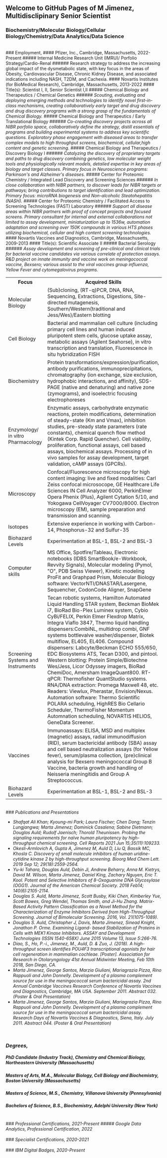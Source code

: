 ## Welcome to GitHub Pages of M Jimenez, Multidisclipinary Senior Scientist
### Biochemistry/Molecular Biology/Cellular Biology/Chemistry/Data Analytics/Data Science

<br>
### Employment, 
#### Pfizer, Inc., Cambridge, Massachusetts, 2022-Present
##### Internal Medicine Research Unit (IMRU)/ Porfolio Strategy/Cardio-Renal
###### Research strategy to address the increasing global impact of the dysmetabolic state, with key focus in the areas of Obesity, Cardiovascular Disease, Chronic Kidney Disease, and associated indications including NASH, T2DM, and Cachexia.
#### Novartis Institutes (for BioMedical Research), Cambridge, Massachusetts, 2013-2022
#### Title(s): Scientist I, II, Senior Scientist I,II
##### Chemical Biology and Therapeutics / Chemical Genetics
###### <i> Scouting, evaluating and deploying emerging methods and technologies to identify novel first-in-class mechanisms, creating collaboratively early target and drug discovery and drug discovery programs with a strong grasp of the fundamentals of Chemical Biology. </i>
##### Chemical Biology and Therapeutics / Early Translational Biology
###### <i>Co-creating discovery projects across all NIBR porfolio space, collaboratively define the strategy, distill essentials of programs and building experimental systems to address key scientific questions. Exploratory phase engagement with diseased areas to transfer complex models to high throughput screens, biochemical, cellular,high content and genetic screening.</i>
##### Chemical Biology and Therapeutics / Discovery Biology I
###### <i>Catalyzing the discovery of proprietary targets and paths to drug discovery combining genetics, low molecular weight tools and physiologically relevant models, detailed expertise in key areas of biology and target classes. Primary focus in Neuroscience programs: Parkinson's and Alzheimer's diseases.</i>
##### Center for Proteomic Chemistry / Integrated Lead Discovery and Screening Sciences
###### <i>In close collaboration with NIBR partners, to discover leads for NIBR targets or pathways; bring contributions to target identification and lead optimization. Primary focus: microRNA biogenesis and Non-alcoholic Steatohepatitis (NASH).</i>
##### Center for Proteomic Chemistry / Facilitated Access to Screening Technologies (FAST) Laboratory
###### <i>Support all disease areas within NIBR partners with proof of concept projects and focused screens. Primary consultant for internal and external collaborations not limited to assay development, miniaturization up to 1536w, automation adaptation and screening over 150K compounds in various HTS phases utilizing biochemical, cellular and high content screening technologies.</i>
#### Novartis Vaccines and Diagnostics, Cambridge, Massachusetts, 2009-2013
#### Title(s): Scientific Associate II
##### Bacterial Serology
###### <i> Assay development and screening of pre-clinical and clinical trials for bacterial vaccine candidates via various correlate of protection assays. R&D project on innate immunity and vaccine work on meningococcal vaccine, Bexsero; various assist to the viral vaccines group influenza, Yellow Fever and cytomegalovirus programs.
<br>
<table>
  <tr>
    <th>Focus</th>
    <th>Acquired Skills</th>
  </tr>
  <tr>
    <td>Molecular Biology</td>
    <td>(Sub)cloning, (RT-q)PCR, DNA, RNA, Sequencing, Extractions, Digestions, Site-directed mutagenesis, Southern/Western(traditional and Jess/Wes)/Eastern blotting</td>
  </tr>
  <tr>
    <td>Cell Biology</td>
    <td>Bacterial and mammalian cell culture (including primary cell lines and human induced pluripotent stem cells, glucose uptake assay, metabolic assays (Agilent Seahorse), in vitro transcription and translation, Fluorescence in situ hybridization FISH</td>
  </tr>
   <tr>
    <td>Biochemistry</td>
    <td>Protein transformations/expression/purification, antibody purifications, immunoprecipitations, chromatography (ion exchange, size exclusion, hydrophobic interactions, and affinity), SDS-PAGE (native and denaturing) and native zone (zymograms), and isoelectric focusing electrophoreses</td>
  </tr>
    <tr>
    <td>Enzymology/ in vitro Pharmacology</td>
    <td>Enzymatic assays, carbohydrate enzymatic reactions, protein modifications, determination of steady-state (Km and Vmax), inhibition studies, pre-steady state parameters (rate constants), chemical quench flow method (Kintek Corp. Rapid Quencher).  Cell viability, proliferation, functional assays, cell based assays, biochemical assays.  Processing of in vivo samples for assay development, target validation, cAMP assays (GPCRs).</td>
  </tr>
 <tr>
    <td>Microscopy</td>
    <td>Confocal/Fluorescence microscopy for high content imaging: live and fixed modalities: Carl Zeiss confocal microsocope, GE Healthcare Life Sciences IN Cell Analyzer 6000, PerkinElmer Opera Phenix (Plus), Agilent Cytation 5/10, and Yokogawa CellVoyager CV7000/8000.  Electron microscopy (EM), sample preparation and transmission and scanning.</td>
  </tr>
   <tr>
    <td>Isotopes</td>
    <td>Extensive experience in working with Carbon-14, Phosphorus-32 and Sulfur-35</td>
  </tr>
   <tr>
    <td>Biohazard Levels</td>
    <td>Experimentation at BSL-1, BSL-2 and BSL-3</td>
  </tr>
 <tr>
    <td>Computer skills</td>
    <td>MS Office, Spotfire/Tableau, Electronic notebooks (IDBS SmartBook/e-Workbook, Revvity Signals), Molecular modeling (Pymol, "O", PDB Swiss Viewer), Kinetic modeling ProFit and Graphpad Prism, Molecular Biology software: VectorNTI/DNASTAR/Lasergene, Sequencher, CodonCode Aligner, SnapGene </td>
  </tr>
 <tr>
    <td>Screening Systems and Instruments</td>
    <td>Tecan robotic systems, Hamilton Automated Liquid Handling STAR system, Beckman BioMek i7, BioRad Bio-Plex Luminex system, Cybio CyBi/FELIX, Perkin Elmer Flexdrop Matrix, Integra Viaflo 3847, Thermo liquid handling dispensers:CombiNL, multidrop combi, GNF systems bottlevalve washer/dispenser, Biotek multiflow, EL405, EL406. Compound dispensers: Labcyte/Beckman ECHO 555/650, EDC Biosystems ATS, Tecan D300, and pintool. Western blotting: Protein Simple/Biotechne Wes/Jess, Licor Odyssey imagers, BioRad ChemiDoc, Amersham ImageQuant800. RT-qPCR: Thermofisher QuantStudio systems. RNA/DNA extraction: Promega Maxwell 48, etc. Readers: Viewlux, Pherastar, Envision/Nexus. Automation software: Thermo Scientific POLARA scheduling, HighRES Bio Cellario Scheduler, ThermoFisher Momentum Automnation scheduling, NOVARTIS HELIOS, GeneData Screener.</td>
  </tr>  
  <tr>
    <td>Vaccines</td>
    <td>Immunoassays: ELISA, MSD and multiplex (magnetic) assays, radial immunodiffusion (RID), serum bactericidal antibody (SBA) assay and cell based neutralization assays (for Yellow fever), serum/plasma collection, (pre)clinical analysis for Bexsero meningococcal Group B Vaccine, bacteria growth and handling of Neisseria meningitidis and Group A Streptococcus. </td>
  </tr>
<tr>
    <td>Biohazard Levels</td>
    <td>Experimentation at BSL-1, BSL-2 and BSL-3</td>
  </tr></table>

<br>
### Publications and Presentations
<ul>
  <li>Shafqat Ali Khan; Kyoung-mi Park; Laura Fischer; Chen Dong; Tenzin Lungjangwa; Marta Jimenez;
Dominick Casalena; Sabine Dietmann; Douglas Auld; Rudolf Jaenisch; Thorold Theunissen. Probing the
signaling requirements for naïve human pluripotency by high-throughput chemical screening. Cell Reports 2021 Jun
15;35(11):109233.</li>
  <li>Okesli-Armlovich A, Gupta A, Jimenez M, Auld D, Liu Q, Bassik MC, Khosla C. Discovery of small molecule
inhibitors of human uridine-cytidine kinase 2 by high-throughput screening. Bioorg Med Chem Lett. 2019 Sep 12;
29(18):2559-2564.</li>
  <li>Yu-ki Tahara, Douglas Auld, Debin Ji, Andrew Beharry, Anna M. Kietrys, David M. Wilson, Marta Jimenez,
Daniel King, Zachary Nguyen, Eric T. Kool. Potent and Selective Inhibitors of 8-Oxoguanine DNA Glycosylase
(OGG1). Journal of the American Chemical Society. 2018 Feb14; 140(6):2105-2114.</li>
  <li>Douglas S. Auld, Marta Jimenez, Scott Busby, Kiki Chen, Kimberley Yue, Scott Bowes, Greg Wendel, Thomas
Smith, and Ji-Hu Zhang. Matrix-Based Activity Pattern Classification as a Novel Method for the Characterization of
Enzyme Inhibitors Derived from High-Throughput Screening. Journal of Bimolecular Screening. 2016, Vol.
21(1075-1089).</li>
  <li>Douglas S. Auld, Christopher J, Davis, Marta Jimenez, Sinead Knight, Jonathon P. Orme. Examining Ligand-
based Stabilization of Proteins in Cells with MEK1 Kinase Inhibitors. ASSAY and Development Technologies
(ISSN 1540-658X) June 2015 Volume 13, Issue 5:266-76.</li>
 <li>Diao, S., Ho, P.-i., Jimenez, M., Auld, D. & Zuo, J. (2018). A high-throughput screen identifies POU4F3
transcriptional agonists for hair cell regeneration in mammalian cochleae. [Poster]. Association for Research
in Otolaryngology 41st Annual Midwinter Meeting, Feb 10th 2018, San Diego, CA.</li>
<li>Marta Jimenez, George Santos, Marzia Giuliani, Mariagrazia Pizza, Rino Rappuoli and John Donnelly.
Development of a plasma complement source for use in the meningococcal serum bactericidal assay. 2nd Annual
Cambridge Vaccines Research Conference of Novartis Vaccines and Diagnostics, Cambridge, MA USA.
September 2011. Abstract 032. (Poster & Oral Presentation)</li>  
<li>Marta Jimenez, George Santos, Marzia Giuliani, Mariagrazia Pizza, Rino Rappuoli and John Donnelly.
Development of a plasma complement source for use in the meningococcal serum bactericidal assay. Research Days of
Novartis Vaccines & Diagnostics, Siena, Italy. July 2011. Abstract 044. (Poster & Oral Presentation)</li>  
</ul>
<br>
  
### Degrees,
##### PhD Candidate (Industry Track), Chemistry and Chemical Biology, Northeastern University (Massachusetts)
##### Masters of Arts, M.A., Molecular Biology, Cell Biology and Biochemistry, Boston University (Massachusetts)
##### Masters of Science, M.S., Chemistry, Villanova University (Pennsylvania)
##### Bachelors of Science, B.S., Biochemistry, Adelphi University (New York)
<br>
### Professional Certifications, 2021-Present
##### Google Data Analytics, Professional Certification, 2022
<div data-iframe-width="150" data-iframe-height="270" data-share-badge-id="9adf1feb-bd2d-428f-a6ff-f3cc3978cb36" data-share-badge-host="https://www.credly.com"></div><script type="text/javascript" async src="//cdn.credly.com/assets/utilities/embed.js"></script>
<br>
### Specialist Certifications, 2020-2021
<div data-iframe-width="150" data-iframe-height="270" data-share-badge-id="955346c1-56e9-4abf-8da3-0dc56e986693" data-share-badge-host="https://www.youracclaim.com"></div><script type="text/javascript" async src="//cdn.youracclaim.com/assets/utilities/embed.js"></script>
<div data-iframe-width="150" data-iframe-height="270" data-share-badge-id="467d0769-99da-49c9-82dd-d10640147170" data-share-badge-host="https://www.youracclaim.com"></div><script type="text/javascript" async src="//cdn.youracclaim.com/assets/utilities/embed.js"></script>
<div data-iframe-width="150" data-iframe-height="270" data-share-badge-id="c096b76a-d631-4df8-9ae9-52919a24bde8" data-share-badge-host="https://www.youracclaim.com"></div><script type="text/javascript" async src="//cdn.youracclaim.com/assets/utilities/embed.js"></script>
<div data-iframe-width="150" data-iframe-height="270" data-share-badge-id="faf9753d-6c02-4c00-8d8b-370f24708831" data-share-badge-host="https://www.credly.com"></div><script type="text/javascript" async src="//cdn.credly.com/assets/utilities/embed.js"></script>
<br>
### IBM Digital Badges, 2020-Present
<div data-iframe-width="150" data-iframe-height="270" data-share-badge-id="fa0748e0-4ef8-47e2-a9a9-4502d7c6821a" data-share-badge-host="https://www.youracclaim.com"></div><script type="text/javascript" async src="//cdn.youracclaim.com/assets/utilities/embed.js"></script>
<div data-iframe-width="150" data-iframe-height="270" data-share-badge-id="8ec1afe7-1704-4eec-98bc-19553a9a614b" data-share-badge-host="https://www.youracclaim.com"></div><script type="text/javascript" async src="//cdn.youracclaim.com/assets/utilities/embed.js"></script>
<div data-iframe-width="150" data-iframe-height="270" data-share-badge-id="8a292a08-b74e-4aad-96ec-758b82486ffe" data-share-badge-host="https://www.youracclaim.com"></div><script type="text/javascript" async src="//cdn.youracclaim.com/assets/utilities/embed.js"></script>
<div data-iframe-width="150" data-iframe-height="270" data-share-badge-id="94255f0c-4193-4eb7-8732-f629537b9f3e" data-share-badge-host="https://www.youracclaim.com"></div><script type="text/javascript" async src="//cdn.youracclaim.com/assets/utilities/embed.js"></script>
<div data-iframe-width="150" data-iframe-height="270" data-share-badge-id="1e1e2fc9-61cb-4f41-bcbe-513f371df4aa" data-share-badge-host="https://www.youracclaim.com"></div><script type="text/javascript" async src="//cdn.youracclaim.com/assets/utilities/embed.js"></script>
<div data-iframe-width="150" data-iframe-height="270" data-share-badge-id="828674cb-f12a-43d2-9b42-642ecc39ac41" data-share-badge-host="https://www.youracclaim.com"></div><script type="text/javascript" async src="//cdn.youracclaim.com/assets/utilities/embed.js"></script>
<div data-iframe-width="150" data-iframe-height="270" data-share-badge-id="a9cb3f68-d47d-4691-8f2e-c84202568ac0" data-share-badge-host="https://www.youracclaim.com"></div><script type="text/javascript" async src="//cdn.youracclaim.com/assets/utilities/embed.js"></script>
<div data-iframe-width="150" data-iframe-height="270" data-share-badge-id="06a5d985-a0db-4241-b44d-81e1d49b2fdc" data-share-badge-host="https://www.youracclaim.com"></div><script type="text/javascript" async src="//cdn.youracclaim.com/assets/utilities/embed.js"></script>
<div data-iframe-width="150" data-iframe-height="270" data-share-badge-id="89d5bfd9-67cc-42e9-8877-4e6a02fe9952" data-share-badge-host="https://www.youracclaim.com"></div><script type="text/javascript" async src="//cdn.youracclaim.com/assets/utilities/embed.js"></script>
<div data-iframe-width="150" data-iframe-height="270" data-share-badge-id="8309ddfc-c0c1-47cf-b402-208f488a8069" data-share-badge-host="https://www.youracclaim.com"></div><script type="text/javascript" async src="//cdn.youracclaim.com/assets/utilities/embed.js"></script>
<div data-iframe-width="150" data-iframe-height="270" data-share-badge-id="1beb7566-1982-43ac-99e3-7cdc3a60bdb9" data-share-badge-host="https://www.youracclaim.com"></div><script type="text/javascript" async src="//cdn.youracclaim.com/assets/utilities/embed.js"></script>
<div data-iframe-width="150" data-iframe-height="270" data-share-badge-id="625ad882-0899-4d2c-a747-e7843f9f0079" data-share-badge-host="https://www.youracclaim.com"></div><script type="text/javascript" async src="//cdn.youracclaim.com/assets/utilities/embed.js"></script>
<div data-iframe-width="150" data-iframe-height="270" data-share-badge-id="6539a8b6-cd8b-4c61-9cc4-990cff087182" data-share-badge-host="https://www.credly.com"></div><script type="text/javascript" async src="//cdn.credly.com/assets/utilities/embed.js"></script>
<div data-iframe-width="150" data-iframe-height="270" data-share-badge-id="12a30dbd-78e8-4a16-b9fa-f65e7a56437d" data-share-badge-host="https://www.credly.com"></div><script type="text/javascript" async src="//cdn.credly.com/assets/utilities/embed.js"></script>
